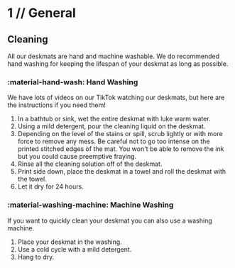 # 1 // General

<!---Everything you need to know about taking care of your deskmat.**--->

## **Cleaning**

All our deskmats are hand and machine washable. We do recommended hand washing for keeping the lifespan of your deskmat as long as possible. 

### :material-hand-wash: Hand Washing

We have lots of videos on our TikTok watching our deskmats, but here are the instructions if you need them! 

1. In a bathtub or sink, wet the entire deskmat with luke warm water.
2. Using a mild detergent, pour the cleaning liquid on the deskmat. 
3. Depending on the level of the stains or spill, scrub lightly or with more force to remove any mess. Be careful not to go too intense on the printed stitched edges of the mat. You won't be able to remove the ink but you could cause preemptive fraying.
4. Rinse all the cleaning solution off of the deskmat. 
5. Print side down, place the deskmat in a towel and roll the deskmat with the towel. 
6. Let it dry for 24 hours.


### :material-washing-machine: Machine Washing

If you want to quickly clean your deskmat you can also use a washing machine. 

1. Place your deskmat in the washing.
2. Use a cold cycle with a mild detergent. 
3. Hang to dry. 